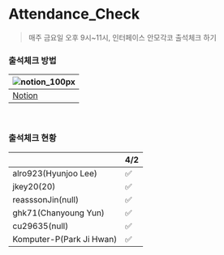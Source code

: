 # Attendance_Check

> 매주 금요일 오후 9시~11시, 인터페이스 안모각코 출석체크 하기

### 출석체크 방법
| ![notion_100px](https://user-images.githubusercontent.com/41139770/113479579-da32d080-94ca-11eb-98c8-52b615d90354.png)|
|------------------------------------ | 
|[Notion](https://www.notion.so/uhhyunjoo/53a5126e19804340894625a3d4aefa38)|
<br>

### 출석체크 현황
|  | 4/2 |
| --- | ---  |
| alro923(Hyunjoo Lee) | :white_check_mark: |
| jkey20(20) | :white_check_mark: |
| reasssonJin(null) | :white_check_mark: |
| ghk71(Chanyoung Yun) | :white_check_mark: |
| cu29635(null) | :white_check_mark: |
| Komputer-P(Park Ji Hwan) | :white_check_mark: |
